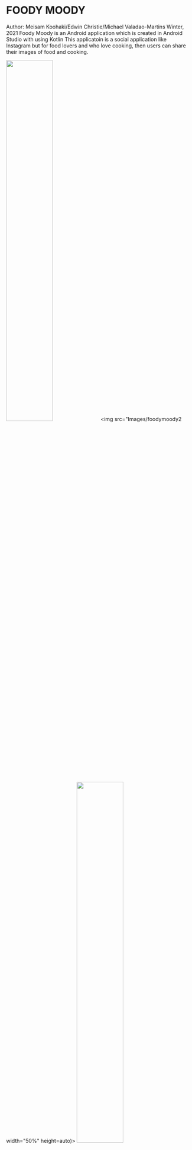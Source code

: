 # FOODY MOODY

Author: Meisam Koohaki/Edwin Christie/Michael Valadao-Martins
Winter, 2021
Foody Moody is an Android application which is created in Android Studio with using Kotlin
This applicatoin is a social application like Instagram but for food lovers and who love cooking, then users can share their images of food and cooking.

<img src="Images/foodymoody1" width="50%" height=auto)> <img src="Images/foodymoody2 width="50%" height=auto)>
<img src="Images/foodymoody3" width="50%" height=auto)>
<img src="Images/foodymoody4" width="50%" height=auto)>
<img src="Images/foodymoody5" width="50%" height=auto)>
<img src="Images/foodymoody6" width="50%" height=auto)>


